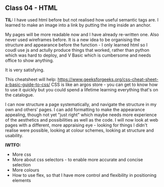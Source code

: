 ## Class 04 - HTML
**TIL:**
I have used html before but not realised how useful semantic tags are.
I learned to make an image into a link by putting the img inside an anchor.

My pages will be more readable now and I have already re-written one.
Also never used wireframes before. It is a new idea to be organising the structure and appearance before the function - I only learned html so I coudl use js and actully produce things that worked, rather than python which was hard to deploy, and V Basic which is cumbersome and needs office to show anything.

It is very satisfying.

This cheatsheet will help: https://www.geeksforgeeks.org/css-cheat-sheet-a-basic-guide-to-css/
CSS is like an argos store - you can get to know how to use it quickly but you could spend a lifetime learning everything that's on the catalogue.

I can now structure a page systematically, and navigate the structure in my own and others' pages. I can add formatting to make the appearance appealing, though not yet "just right" which maybe needs more experience of the aesthetics and possibilities as well as the code. I will now look at web pages with a different, more appraising eye - looking for things I didn't realise were possible, looking at colour schemes, looking at structure and usability.

**IWTFO:**
+ More css
+ More about css selectors - to enable more accurate and concise selection
+ More colours
+ How to use flex, so that I have more control and flexibility in positioning elements
